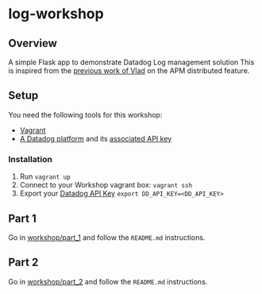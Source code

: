 # log-workshop
## Overview 

A simple Flask app to demonstrate Datadog Log management solution
This is inspired from the [previous work of Vlad][4] on the APM distributed feature.

## Setup

You need the following tools for this workshop:

* [Vagrant][1]
* [A Datadog platform][2] and its [associated API key][3]

### Installation

1. Run `vagrant up`
2. Connect to your Workshop vagrant box: `vagrant ssh`
3. Export your [Datadog API Key][3] `export DD_API_KEY=<DD_API_KEY>`

## Part 1

Go in [workshop/part_1](/workshop/part_1) and follow the `README.md` instructions.

## Part 2

Go in [workshop/part_2](/workshop/part_2) and follow the `README.md` instructions.

[1]: https://www.vagrantup.com/downloads.html
[2]: https://app.datadoghq.com/
[3]: https://app.datadoghq.com/account/settings#api
[4]: https://github.com/vlad-mh/pyconuk-2017
[5]: https://docs.datadoghq.com/logs/log_collection/
[6]: https://app.datadoghq.com/logs
[7]: https://docs.datadoghq.com/logs/processing/